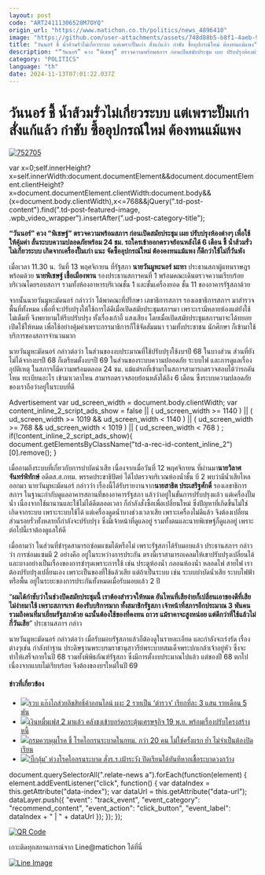 ```yaml
---
layout: post
code: "ART24111306528M7OYQ"
origin_url: "https://www.matichon.co.th/politics/news_4896410"
image: "https://github.com/user-attachments/assets/748d88b5-b8f1-4aeb-97b0-c08ad7297c0d"
title: "วันนอร์ ชี้ น้ำส้วมรั่วไม่เกี่ยวระบบ แต่เพราะปั๊มเก่า สั่งแก้แล้ว กำชับ ซื้ออุปกรณ์ใหม่ ต้องทนแม้แพง"
description: "“วันนอร์” ควง “พิเชษฐ์” ตรวจความพร้อมสภาฯ ก่อนเปิดสมัยประชุม เผย ปรับปรุงห้องต่างๆ เพื่อใช้ให้คุ้มค่า ลั่นระบบความปลอดภัยพร้อม 24 ชม."
category: "POLITICS"
language: "th"
date: 2024-11-13T07:01:22.037Z
---
```


# วันนอร์ ชี้ น้ำส้วมรั่วไม่เกี่ยวระบบ แต่เพราะปั๊มเก่า สั่งแก้แล้ว กำชับ ซื้ออุปกรณ์ใหม่ ต้องทนแม้แพง

[![](https://www.matichon.co.th/wp-content/uploads/2024/11/752705.jpg "752705")](https://www.matichon.co.th/wp-content/uploads/2024/11/752705.jpg)

var x=0;self.innerHeight?x=self.innerWidth:document.documentElement&&document.documentElement.clientHeight?x=document.documentElement.clientWidth:document.body&&(x=document.body.clientWidth),x<=768&&jQuery(".td-post-content").find(".td-post-featured-image, .wpb\_video\_wrapper").insertAfter(".ud-post-category-title");

**“วันนอร์” ควง “พิเชษฐ์” ตรวจความพร้อมสภาฯ ก่อนเปิดสมัยประชุม เผย ปรับปรุงห้องต่างๆ เพื่อใช้ให้คุ้มค่า ลั่นระบบความปลอดภัยพร้อม 24 ชม. รถใครเข้าออกตรวจย้อนหลังได้ 6 เดือน ชี้ น้ำส้วมรั่ว ไม่เกี่ยวระบบ เกิดจากเครื่องปั๊มเก่า แนะ จัดซื้ออุปกรณ์ใหม่ ต้องคงทนแม้แพง ก็ดีกว่าใช้ไม่กี่วันพัง**

เมื่อเวลา 11.30 น. วันที่ 13 พฤศจิกายน ที่รัฐสภา **นายวันมูหะนอร์ มะทา** ประธานสภาผู้แทนราษฎร พร้อมด้วย **นายพิเชษฐ์ เชื้อเมืองพาน** รองประธานสภาฯคนที่ 1 พร้อมคณะเดินตรวจความเรียบร้อยบริเวณโดยรอบสภาฯ ​รวมทั้งห้องอาหารบริเวณชั้น 1 และชั้นเครื่องยอด ชั้น 11 ของอาคารรัฐสภาด้วย

จากนั้นนายวันมูหะมัดนอร์ กล่าวว่า ได้พาคณะที่ปรึกษา เลขาธิการสภาฯ รองเลขาธิการสภาฯ มาสำรวจพื้นที่ทั้งหมด เพื่อที่จะปรับปรุงให้ใช้การได้ดีเมื่อเปิดสมัยประชุมสภาฯมา เพราะเรามีหลายห้องแต่ยังใช้ไม่เต็มที่ จึงพยายามให้รีบปรับปรุง ทั้งเรื่องเก้าอี้ แสงเสียง โดยเมื่อเปิดสมัยประชุมสภาฯมาจะได้ทยอยเปิดใช้ให้หมด เพื่อใช้อย่างคุ้มค่าเพราะกรรมาธิการก็ใช้จัดสัมมนา รวมทั้งประชาชน นักศึกษา ก็เข้ามาใช้บริการของสภาฯจำนวนมาก

นายวันมูหะมัดนอร์ กล่าวต่อว่า ในส่วนของงบประมาณที่ใช้ปรับปรุงใช้งบฯปี 68 ในบางส่วน ส่วนที่ยังไม่ได้จากงบฯปี 68 ก็เตรียมตั้งงบฯปี 69 ในส่วนของระบบความปลอดภัย ระบบไฟ และการดูแลเรื่องอุบัติเหตุ ในสภาฯ​ก็มีความพร้อมตลอด 24 ชม. แม้แต่รถที่เข้ามาในสภาฯ ​สามารถตรวจสอบได้ว่ารถคันไหน ทะเบียนอะไร เข้ามาเวลาไหน สามารถตรวจสอบย้อนหลังได้ถึง 6 เดือน ซึ่งระบบความปลอดภัยของเราถือว่าอยู่ในระบบที่ดี

Advertisement var ud\_screen\_width = document.body.clientWidth; var content\_inline\_2\_script\_ads\_show = false || ( ud\_screen\_width >= 1140 ) || ( ud\_screen\_width >= 1019 && ud\_screen\_width < 1140 ) || ( ud\_screen\_width >= 768 && ud\_screen\_width < 1019 ) || ( ud\_screen\_width < 768 ) ; if(!content\_inline\_2\_script\_ads\_show){ document.getElementsByClassName("td-a-rec-id-content\_inline\_2")\[0\].remove(); }

เมื่อถามถึงระบบที่เกี่ยวกับการบำบัดนำเสีย เนื่องจากเมื่อวันที่ 12 พฤศจิกายน ที่ผ่านมา**นายวิลาศ จันทร์พิทักษ์** อดีตส.ส.กทม. พรรคประชาธิปัตย์ ได้ไปตรวจบริเวณห้องน้ำชั้น บี 2 พบว่ามีน้ำเสียไหลออกมา นายวันมูหะมัดนอร์ กล่าวว่า เรื่องนี้ได้รับรายงานจาก**นายสาธิต ประเสริฐศักดิ์** รองเลขาธิการสภาฯ ในฐานะกำกับดูแลอาคารสถานที่ของอาคารรัฐสภา แล้วว่าอยู่ในขั้นการปรับปรุงแล้ว แต่เครื่องปั๊มน้ำ เนื่องจากใช้มานานและใช้ไม่ได้ดีตลอดเวลา ก็กำลังสั่งซื้อเพื่อเปลี่ยนใหม่ ซึ่งปัญหาที่เกิดขึ้นไม่ใช่เกิดจากระบบ เพราะระบบใช้ได้ แต่เครื่องดูดน้ำบางช่วงเวลาเสีย เพราะเครื่องไม่ดีแล้ว จึงต้องเปลี่ยน ส่วนรอยรั่วทั้งหลายก็กำลังจะปรับปรุง ซึ่งมีเจ้าหน้าที่ดูแลอยู่ รวมทั้งตนและนายพิเชษฐ์ก็ดูแลอยู่ เพราะต่อไปนี้เราต้องดูแลให้ดี

เมื่อถามว่า ในส่วนที่ชำรุดสามารถซ่อมแซมได้หรือไม่ เพราะรัฐสภาได้รับมอบแล้ว ประธานสภาฯ กล่าวว่า การซ่อมแซมมี 2 อย่างคือ อยู่ในระหว่างการประกัน ตรงนี้เราสามารถเคลมให้เขาปรับปรุงเปลี่ยนได้ และบางอย่างเป็นเรื่องของการชำรุดเพราะการใช้ เช่น ประตูห้องน้ำ กลอนห้องน้ำ หลอดไฟ สายไฟ เราต้องปรับปรุงเปลี่ยนเอง เพราะเป็นของที่ใช้แล้วเสีย แต่ถ้าเป็นระบบ เช่น ระบบบำบัดน้ำเสีย ระบบไฟฟ้า หรือพื้น อยู่ในระยะของการประกันทั้งหมดเมื่อรับมอบแล้ว 2 ปี

“**ผมได้กำชับว่าในช่วงปิดสมัยประชุมนี้ เราต้องสำรวจให้หมด อันไหนที่เสียง่ายก็เปลี่ยนเอาของดีที่เสียไม่ง่ายมาใช้ เพราะสภาฯเรา ต้องรับบริการมาก ทั้งสมาชิกรัฐสภา เจ้าหน้าที่สภาฯอีกประมาณ ​3 พันคน รวมถึงคนที่มาเยี่ยมรัฐสภาด้วย ฉะนั้นต้องใช้ของที่คงทน ถาวร แม้ราคาจะสูงหน่อย แต่ดีกว่าที่ใช้แล้วไม่กี่วันเสีย**” ประธานสภาฯ กล่าว

นายวันมูหะมัดนอร์ กล่าวต่อว่า เมื่อรับมอบรัฐสภาแล้วก็ต้องดูในรายละเอียด และกำลังจะเร่งรัด เรื่องต่างๆเช่น กำลังทำฐาน ประดิษฐานพระบรมราชานุสาวรีย์พระบาทสมเด็จพระปกเกล้าเจ้าอยู่หัว ซึ่งจะทำให้เสร็จภายในปี 68 รวมทั้งพิพิธภัณฑ์รัฐสภา ซึ่งมีการตั้งงบประมาณไปแล้ว แต่ของปี 68 ตกไปเนื่องจากแบบไม่เรียบร้อย จึงต้องของบฯใหม่ในปี 69

#### ข่าวที่เกี่ยวข้อง

*   [![](https://www.matichon.co.th/wp-content/uploads/2024/11/b-.jpg)รวบ แก๊งไถส่วยลิขสิทธิ์ค้าออนไลน์ ผงะ 2 รายเป็น ‘ตำรวจ’ เรียกที่ละ 3 แสน รายเดือน 5 พัน](https://www.matichon.co.th/local/crime/news_4896406)
*   [![](https://www.matichon.co.th/wp-content/uploads/2024/11/113-2.jpg)เงินหมื่นเฟส 2 มาแล้ว คลังชงเข้าบอร์ดกระตุ้นเศรษฐกิจ 19 พ.ย. พร้อมเรื่องปรับโครงสร้างหนี้](https://www.matichon.co.th/economy/news_4896445)
*   [![](https://www.matichon.co.th/wp-content/uploads/2024/11/13-11-3.jpg)กรมควบคุมโรค ชี้ โรคไอกรนระบาดในกทม. กว่า 20 คน ไม่ใช่ครั้งแรก ย้ำ ไม่จำเป็นต้องปิดเรียน](https://www.matichon.co.th/local/quality-life/news_4896390)
*   [![](https://www.matichon.co.th/wp-content/uploads/2024/11/777777.jpg)‘บิ๊กอุ้ม’ ห่วงโรคไอกรนระบาด สั่งร.ร.เฝ้าระวัง ปิดเรียนได้ทันทีหากเชื้อระบาดวงกว้าง](https://www.matichon.co.th/education/news_4896426)

document.querySelectorAll(".relate-news a").forEach(function(element) { element.addEventListener("click", function() { var dataIndex = this.getAttribute("data-index"); var dataUrl = this.getAttribute("data-url"); dataLayer.push({ "event": "track\_event", "event\_category": "recommend\_content", "event\_action": "click\_button", "event\_label": dataIndex + " | " + dataUrl }); }); });

[![QR Code](https://www.matichon.co.th/wp-content/uploads/2023/07/wob1371z.jpg)](https://lin.ee/ht0nDxX)

เกาะติดทุกสถานการณ์จาก Line@matichon ได้ที่นี่

[![Line Image](https://www.matichon.co.th/wp-content/uploads/2023/07/th.png)](https://lin.ee/ht0nDxX)